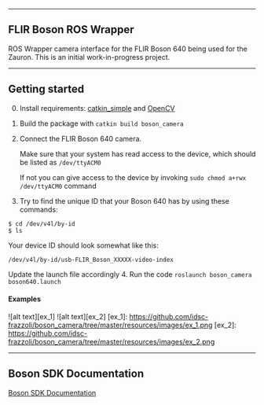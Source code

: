 -----------------------------
FLIR Boson ROS Wrapper
-----------------------------
ROS Wrapper camera interface for the FLIR Boson 640 being used for the Zauron. This is an initial work-in-progress project.

-----------------------------
Getting started
-----------------------------
0. Install requirements: [catkin_simple](https://github.com/catkin/catkin_simple) and [OpenCV](https://www.opencv.org/)
1. Build the package with `catkin build boson_camera`
2. Connect the FLIR Boson 640 camera.

   Make sure that your system has read access to the device, which should be listed as `/dev/ttyACM0`
   
   If not you can give access to the device by invoking `sudo chmod a+rwx /dev/ttyACM0` command
3. Try to find the unique ID that your Boson 640 has by using these commands:
```$xslt
$ cd /dev/v4l/by-id
$ ls
```
Your device ID should look somewhat like this:
```$xslt
/dev/v4l/by-id/usb-FLIR_Boson_XXXXX-video-index 
```
Update the launch file accordingly
4. Run the code `roslaunch boson_camera boson640.launch`


#### Examples
![alt text][ex_1]
![alt text][ex_2]
[ex_1]: https://github.com/idsc-frazzoli/boson_camera/tree/master/resources/images/ex_1.png
[ex_2]: https://github.com/idsc-frazzoli/boson_camera/tree/master/resources/images/ex_2.png

-----------------------------
Boson SDK Documentation
-----------------------------
[Boson SDK Documentation](https://drive.google.com/open?id=1fuXUIu_wzB4zuVmTPbtUhoiKg0WnqEHm)
